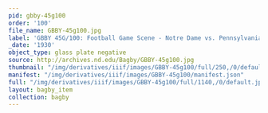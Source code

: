 ```yaml
---
pid: gbby-45g100
order: '100'
file_name: GBBY-45g100.jpg
label: 'GBBY 45G/100: Football Game Scene - Notre Dame vs. Pennsylvania? - 1930?'
_date: '1930'
object_type: glass plate negative
source: http://archives.nd.edu/Bagby/GBBY-45g100.jpg
thumbnail: "/img/derivatives/iiif/images/GBBY-45g100/full/250,/0/default.jpg"
manifest: "/img/derivatives/iiif/images/GBBY-45g100/manifest.json"
full: "/img/derivatives/iiif/images/GBBY-45g100/full/1140,/0/default.jpg"
layout: bagby_item
collection: bagby
---
```

